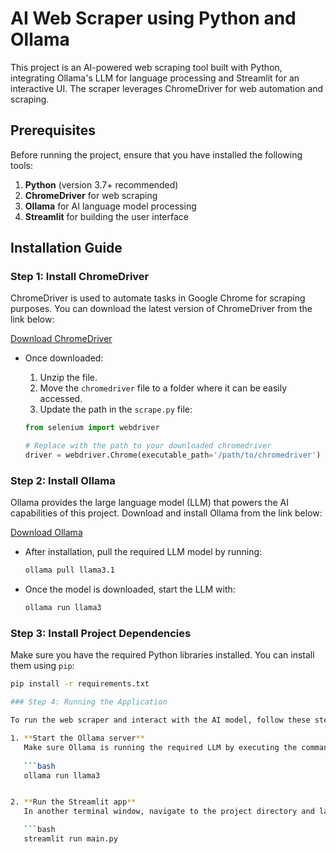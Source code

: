 
# AI Web Scraper using Python and Ollama

This project is an AI-powered web scraping tool built with Python, integrating Ollama's LLM for language processing and Streamlit for an interactive UI. The scraper leverages ChromeDriver for web automation and scraping.

## Prerequisites

Before running the project, ensure that you have installed the following tools:

1. **Python** (version 3.7+ recommended)
2. **ChromeDriver** for web scraping
3. **Ollama** for AI language model processing
4. **Streamlit** for building the user interface

## Installation Guide

### Step 1: Install ChromeDriver

ChromeDriver is used to automate tasks in Google Chrome for scraping purposes. You can download the latest version of ChromeDriver from the link below:

[Download ChromeDriver](https://googlechromelabs.github.io/chrome-for-testing/#stable)

- Once downloaded:
  1. Unzip the file.
  2. Move the `chromedriver` file to a folder where it can be easily accessed.
  3. Update the path in the `scrape.py` file:

    ```python
    from selenium import webdriver

    # Replace with the path to your downloaded chromedriver
    driver = webdriver.Chrome(executable_path='/path/to/chromedriver')
    ```

### Step 2: Install Ollama

Ollama provides the large language model (LLM) that powers the AI capabilities of this project. Download and install Ollama from the link below:

[Download Ollama](https://ollama.com/)

- After installation, pull the required LLM model by running:

    ```bash
    ollama pull llama3.1
    ```

- Once the model is downloaded, start the LLM with:

    ```bash
    ollama run llama3
    ```

### Step 3: Install Project Dependencies

Make sure you have the required Python libraries installed. You can install them using `pip`:

```bash
pip install -r requirements.txt

### Step 4: Running the Application

To run the web scraper and interact with the AI model, follow these steps:

1. **Start the Ollama server**  
   Make sure Ollama is running the required LLM by executing the command:
   
   ```bash
   ollama run llama3


2. **Run the Streamlit app**  
   In another terminal window, navigate to the project directory and launch the Streamlit app by executing the following command:

   ```bash
   streamlit run main.py
